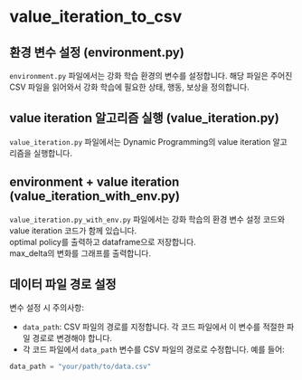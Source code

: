 # value_iteration_to_csv

## 환경 변수 설정 (environment.py)

`environment.py` 파일에서는 강화 학습 환경의 변수를 설정합니다. 
해당 파일은 주어진 CSV 파일을 읽어와서 강화 학습에 필요한 상태, 행동, 보상을 정의합니다.


## value iteration 알고리즘 실행 (value_iteration.py)
`value_iteration.py` 파일에서는 Dynamic Programming의 value iteration 알고리즘을 실행합니다.

## environment + value iteration (value_iteration_with_env.py)
`value_iteration.py_with_env.py` 파일에서는 강화 학습의 환경 변수 설정 코드와 value iteration 코드가 함께 있습니다. <br>
optimal policy를 출력하고 dataframe으로 저장합니다. <br>
max_delta의 변화를 그래프를 출력합니다.

## 데이터 파일 경로 설정
변수 설정 시 주의사항:
- `data_path`: CSV 파일의 경로를 지정합니다. 각 코드 파일에서 이 변수를 적절한 파일 경로로 변경해야 합니다.
- 각 코드 파일에서 `data_path` 변수를 CSV 파일의 경로로 수정합니다. 예를 들어:
```python
data_path = "your/path/to/data.csv"


